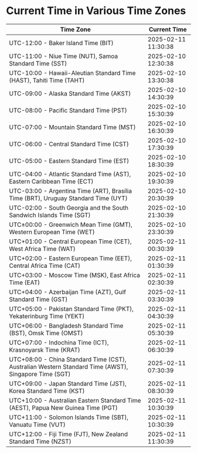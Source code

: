 # Current Time in Various Time Zones

| Time Zone | Current Time |
|-----------|--------------|
| UTC-12:00 - Baker Island Time (BIT) | 2025-02-11 11:30:38 |
| UTC-11:00 - Niue Time (NUT), Samoa Standard Time (SST) | 2025-02-10 12:30:38 |
| UTC-10:00 - Hawaii-Aleutian Standard Time (HAST), Tahiti Time (TAHT) | 2025-02-10 13:30:38 |
| UTC-09:00 - Alaska Standard Time (AKST) | 2025-02-10 14:30:39 |
| UTC-08:00 - Pacific Standard Time (PST) | 2025-02-10 15:30:39 |
| UTC-07:00 - Mountain Standard Time (MST) | 2025-02-10 16:30:39 |
| UTC-06:00 - Central Standard Time (CST) | 2025-02-10 17:30:39 |
| UTC-05:00 - Eastern Standard Time (EST) | 2025-02-10 18:30:39 |
| UTC-04:00 - Atlantic Standard Time (AST), Eastern Caribbean Time (ECT) | 2025-02-10 19:30:39 |
| UTC-03:00 - Argentina Time (ART), Brasília Time (BRT), Uruguay Standard Time (UYT) | 2025-02-10 20:30:39 |
| UTC-02:00 - South Georgia and the South Sandwich Islands Time (SGT) | 2025-02-10 21:30:39 |
| UTC±00:00 - Greenwich Mean Time (GMT), Western European Time (WET) | 2025-02-10 23:30:39 |
| UTC+01:00 - Central European Time (CET), West Africa Time (WAT) | 2025-02-11 00:30:39 |
| UTC+02:00 - Eastern European Time (EET), Central Africa Time (CAT) | 2025-02-11 01:30:39 |
| UTC+03:00 - Moscow Time (MSK), East Africa Time (EAT) | 2025-02-11 02:30:39 |
| UTC+04:00 - Azerbaijan Time (AZT), Gulf Standard Time (GST) | 2025-02-11 03:30:39 |
| UTC+05:00 - Pakistan Standard Time (PKT), Yekaterinburg Time (YEKT) | 2025-02-11 04:30:39 |
| UTC+06:00 - Bangladesh Standard Time (BST), Omsk Time (OMST) | 2025-02-11 05:30:39 |
| UTC+07:00 - Indochina Time (ICT), Krasnoyarsk Time (KRAT) | 2025-02-11 06:30:39 |
| UTC+08:00 - China Standard Time (CST), Australian Western Standard Time (AWST), Singapore Time (SGT) | 2025-02-11 07:30:39 |
| UTC+09:00 - Japan Standard Time (JST), Korea Standard Time (KST) | 2025-02-11 08:30:39 |
| UTC+10:00 - Australian Eastern Standard Time (AEST), Papua New Guinea Time (PGT) | 2025-02-11 10:30:39 |
| UTC+11:00 - Solomon Islands Time (SBT), Vanuatu Time (VUT) | 2025-02-11 10:30:39 |
| UTC+12:00 - Fiji Time (FJT), New Zealand Standard Time (NZST) | 2025-02-11 11:30:39 |
